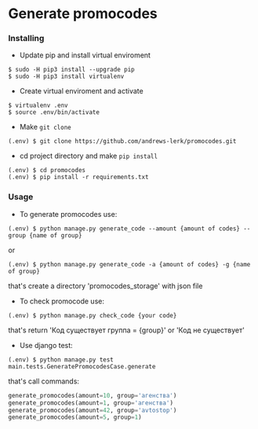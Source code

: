 # Generate promocodes 
### Installing
- Update pip and install virtual enviroment
```
$ sudo -H pip3 install --upgrade pip
$ sudo -H pip3 install virtualenv
```
- Create virtual enviroment and activate
```
$ virtualenv .env
$ source .env/bin/activate
```
- Make ```git clone```
```
(.env) $ git clone https://github.com/andrews-lerk/promocodes.git
```
- cd project directory and make ```pip install```
```
(.env) $ cd promocodes
(.env) $ pip install -r requirements.txt
```
### Usage
- To generate promocodes use:
```
(.env) $ python manage.py generate_code --amount {amount of codes} --group {name of group}
```
or
```
(.env) $ python manage.py generate_code -a {amount of codes} -g {name of group}
```
that's create a directory 'promocodes_storage' with json file
- To check promocode use:
```
(.env) $ python manage.py check_code {your code}
```
that's return 'Код существует группа = {group}' or 'Код не существует'
- Use django test:
```
(.env) $ python manage.py test main.tests.GeneratePromocodesCase.generate
```
that's call commands:
```python
generate_promocodes(amount=10, group='агенства')
generate_promocodes(amount=1, group='агенства')
generate_promocodes(amount=42, group='avtostop')
generate_promocodes(amount=5, group=1)
```
